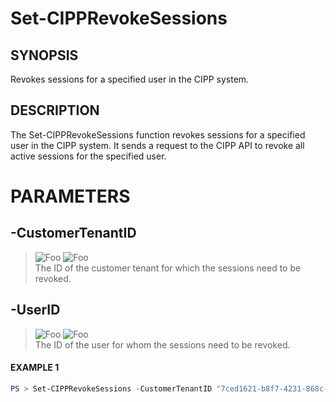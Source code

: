 # Set-CIPPRevokeSessions
## SYNOPSIS
Revokes sessions for a specified user in the CIPP system.
## DESCRIPTION
The Set-CIPPRevokeSessions function revokes sessions for a specified user in the CIPP system. It sends a request to the CIPP API to revoke all active sessions for the specified user.
# PARAMETERS

## **-CustomerTenantID**
> ![Foo](https://img.shields.io/badge/Type-String-Blue?) ![Foo](https://img.shields.io/badge/Mandatory-TRUE-Red?) \
The ID of the customer tenant for which the sessions need to be revoked.

  ## **-UserID**
> ![Foo](https://img.shields.io/badge/Type-String-Blue?) ![Foo](https://img.shields.io/badge/Mandatory-TRUE-Red?) \
The ID of the user for whom the sessions need to be revoked.

 #### EXAMPLE 1
```powershell
PS > Set-CIPPRevokeSessions -CustomerTenantID "7ced1621-b8f7-4231-868c-bc6b1a2f1778" -UserID "281ceb6e-3d12-4a7f-b571-3c4f35ad85bc"
```

